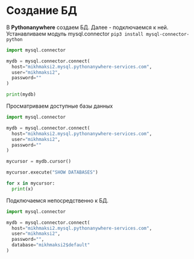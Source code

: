 # Создание БД
В **Pythonanywhere** создаем БД. Далее - подключаемся к ней.
Устанавливаем модуль mysql.connector
`pip3 install mysql-connector-python`
```py
import mysql.connector

mydb = mysql.connector.connect(
  host="mikhmaksi2.mysql.pythonanywhere-services.com",
  user="mikhmaksi2",
  password=""
)

print(mydb)
```

Просматриваем доступные базы данных

```py
import mysql.connector

mydb = mysql.connector.connect(
  host="mikhmaksi2.mysql.pythonanywhere-services.com",
  user="mikhmaksi2",
  password=""
)

mycursor = mydb.cursor()

mycursor.execute("SHOW DATABASES")

for x in mycursor:
  print(x)

```
Подключаемся непосредственно к БД.

```py
import mysql.connector

mydb = mysql.connector.connect(
  host="mikhmaksi2.mysql.pythonanywhere-services.com",
  user="mikhmaksi2",
  password="",
  database="mikhmaksi2$default"
)


```